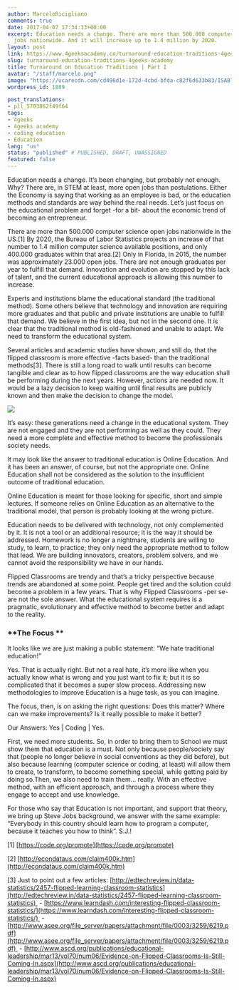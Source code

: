 ```yaml
---
author: MarceloRicigliano
comments: true
date: 2017-04-07 17:34:13+00:00
excerpt: Education needs a change. There are more than 500.000 computer science open
  jobs nationwide. And it will increase up to 1.4 million by 2020.
layout: post
link: https://www.4geeksacademy.co/turnaround-education-traditions-4geeks-academy/
slug: turnaround-education-traditions-4geeks-academy
title: Turnaround on Education Traditions | Part I
avatar: "/staff/marcelo.png"
image: "https://ucarecdn.com/cd496d1e-172d-4cbd-bfda-c82f6d633b83/ISABlogCover.png"
wordpress_id: 1889

post_translations:
- pll_5703862f49f64
tags:
- 4geeks
- 4geeks academy
- coding education
- Education
lang: "us"
status: "published" # PUBLISHED, DRAFT, UNASSIGNED
featured: false
---
```


Education needs a change. It’s been changing, but probably not enough. Why? There are, in STEM at least, more open jobs than postulations. Either the Economy is saying that working as an employee is bad, or the education methods and standards are way behind the real needs. Let’s just focus on the educational problem and forget -for a bit- about the economic trend of becoming an entrepreneur.

There are more than 500.000 computer science open jobs nationwide in the US.[1] By 2020, the Bureau of Labor Statistics projects an increase of that number to 1.4 million computer science available positions, and only 400.000 graduates within that area.[2] Only in Florida, in 2015, the number was approximately 23.000 open jobs. There are not enough graduates per year to fulfill that demand. Innovation and evolution are stopped by this lack of talent, and the current educational approach is allowing this number to increase.

Experts and institutions blame the educational standard (the traditional method). Some others believe that technology and innovation are requiring more graduates and that public and private institutions are unable to fulfill that demand. We believe in the first idea, but not in the second one. It is clear that the traditional method is old-fashioned and unable to adapt. We need to transform the educational system.

Several articles and academic studies have shown, and still do, that the flipped classroom is more effective -facts based- than the traditional methods[3]. There is still a long road to walk until results can become tangible and clear as to how flipped classrooms are the way education shall be performing during the next years. However, actions are needed now. It would be a lazy decision to keep waiting until final results are publicly known and then make the decision to change the model.

![](https://4geeksacademy.co/wp-content/uploads/2017/04/Picture1-300x115.png)

It’s easy: these generations need a change in the educational system. They are not engaged and they are not performing as well as they could. They need a more complete and effective method to become the professionals society needs.

It may look like the answer to traditional education is Online Education. And it has been an answer, of course, but not the appropriate one. Online Education shall not be considered as the solution to the insufficient outcome of traditional education.

Online Education is meant for those looking for specific, short and simple lectures. If someone relies on Online Education as an alternative to the traditional model, that person is probably looking at the wrong picture.

Education needs to be delivered with technology, not only complemented by it. It is not a tool or an additional resource; it is the way it should be addressed. Homework is no longer a nightmare, students are willing to study, to learn, to practice; they only need the appropriate method to follow that lead. We are building innovators, creators, problem solvers, and we cannot avoid the responsibility we have in our hands.

Flipped Classrooms are trendy and that’s a tricky perspective because trends are abandoned at some point. People get tired and the solution could become a problem in a few years. That is why Flipped Classrooms -per se- are not the sole answer. What the educational system requires is a pragmatic, evolutionary and effective method to become better and adapt to the reality.


### **The Focus **


It looks like we are just making a public statement: “We hate traditional education!”

Yes. That is actually right. But not a real hate, it’s more like when you actually know what is wrong and you just want to fix it; but it is so complicated that it becomes a super slow process. Addressing new methodologies to improve Education is a huge task, as you can imagine.

The focus, then, is on asking the right questions: Does this matter? Where can we make improvements? Is it really possible to make it better?

Our Answers: Yes | Coding | Yes.

First, we need more students. So, in order to bring them to School we must show them that education is a must. Not only because people/society say that (people no longer believe in social conventions as they did before), but also because learning (computer science or coding, at least) will allow them to create, to transform, to become something special, while getting paid by doing so.Then, we also need to train them… really. With an effective method, with an efficient approach, and through a process where they engage to accept and use knowledge.

For those who say that Education is not important, and support that theory, we bring up Steve Jobs background, we answer with the same example: “Everybody in this country should learn how to program a computer, because it teaches you how to think”. S.J.!

[1] [https://code.org/promote](https://code.org/promote)

[2] [http://econdataus.com/claim400k.htm](http://econdataus.com/claim400k.htm)

[3] Just to point out a few articles: [http://edtechreview.in/data-statistics/2457-flipped-learning-classroom-statistics](http://edtechreview.in/data-statistics/2457-flipped-learning-classroom-statistics)  - [https://www.learndash.com/interesting-flipped-classroom-statistics/](https://www.learndash.com/interesting-flipped-classroom-statistics/)  - [http://www.asee.org/file_server/papers/attachment/file/0003/3259/6219.pdf](http://www.asee.org/file_server/papers/attachment/file/0003/3259/6219.pdf)  - [http://www.ascd.org/publications/educational-leadership/mar13/vol70/num06/Evidence-on-Flipped-Classrooms-Is-Still-Coming-In.aspx](http://www.ascd.org/publications/educational-leadership/mar13/vol70/num06/Evidence-on-Flipped-Classrooms-Is-Still-Coming-In.aspx)


